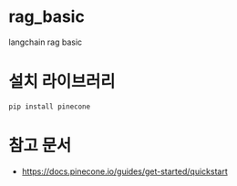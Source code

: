 # rag_basic
langchain rag basic
# 설치 라이브러리
```
pip install pinecone
```
# 참고 문서
- https://docs.pinecone.io/guides/get-started/quickstart